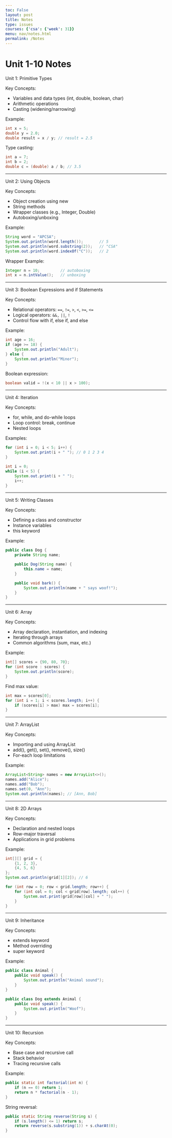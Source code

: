 ```yaml
---
toc: False
layout: post
title: Notes
type: issues
courses: {'csa': {'week': 31}}
menu: nav/notes.html
permalink: /Notes
---
```


# Unit 1-10 Notes


Unit 1: Primitive Types

Key Concepts:
- Variables and data types (int, double, boolean, char)
- Arithmetic operations
- Casting (widening/narrowing)

Example:

```java
int x = 5;
double y = 2.0;
double result = x / y; // result = 2.5
```

Type casting:

```java
int a = 7;
int b = 2;
double c = (double) a / b; // 3.5
```

---

Unit 2: Using Objects

Key Concepts:
- Object creation using new
- String methods
- Wrapper classes (e.g., Integer, Double)
- Autoboxing/unboxing

Example:

```java
String word = "APCSA";
System.out.println(word.length());       // 5
System.out.println(word.substring(2));   // "CSA"
System.out.println(word.indexOf("C"));   // 2
```

Wrapper Example:

```java
Integer n = 10;         // autoboxing
int x = n.intValue();   // unboxing
```

---

Unit 3: Boolean Expressions and if Statements

Key Concepts:
- Relational operators: `==`, `!=`, `>`, `<`, `>=`, `<=`
- Logical operators: `&&,` `||`, `!`
- Control flow with if, else if, and else

Example:

```java
int age = 16;
if (age >= 18) {
    System.out.println("Adult");
} else {
    System.out.println("Minor");
}
```

Boolean expression:

```java
boolean valid = !(x < 10 || x > 100);
```

---

Unit 4: Iteration

Key Concepts:
- for, while, and do-while loops
- Loop control: break, continue
- Nested loops

Examples:

```java
for (int i = 0; i < 5; i++) {
    System.out.print(i + " "); // 0 1 2 3 4
}
```

```java
int i = 0;
while (i < 5) {
    System.out.print(i + " ");
    i++;
}
```

---

Unit 5: Writing Classes

Key Concepts:
- Defining a class and constructor
- Instance variables
- this keyword

Example:

```java
public class Dog {
    private String name;

    public Dog(String name) {
        this.name = name;
    }

    public void bark() {
        System.out.println(name + " says woof!");
    }
}
```

---

Unit 6: Array

Key Concepts:
- Array declaration, instantiation, and indexing
- Iterating through arrays
- Common algorithms (sum, max, etc.)

Example:

```java
int[] scores = {90, 80, 70};
for (int score : scores) {
    System.out.println(score);
}
```

Find max value:

```java
int max = scores[0];
for (int i = 1; i < scores.length; i++) {
    if (scores[i] > max) max = scores[i];
}
```

---

Unit 7: ArrayList

Key Concepts:
- Importing and using ArrayList
- add(), get(), set(), remove(), size()
- For-each loop limitations

Example:

```java
ArrayList<String> names = new ArrayList<>();
names.add("Alice");
names.add("Bob");
names.set(0, "Ann");
System.out.println(names); // [Ann, Bob]
```

---

Unit 8: 2D Arrays

Key Concepts:
- Declaration and nested loops
- Row-major traversal
- Applications in grid problems

Example:

```java
int[][] grid = {
    {1, 2, 3},
    {4, 5, 6}
};
System.out.println(grid[1][2]); // 6
```

```java
for (int row = 0; row < grid.length; row++) {
    for (int col = 0; col < grid[row].length; col++) {
        System.out.print(grid[row][col] + " ");
    }
}
```

---

Unit 9: Inheritance

Key Concepts:
- extends keyword
- Method overriding
- super keyword

Example:

```java
public class Animal {
    public void speak() {
        System.out.println("Animal sound");
    }
}

public class Dog extends Animal {
    public void speak() {
        System.out.println("Woof");
    }
}
```

---

Unit 10: Recursion

Key Concepts:
- Base case and recursive call
- Stack behavior
- Tracing recursive calls

Example:

```java
public static int factorial(int n) {
    if (n == 0) return 1;
    return n * factorial(n - 1);
}
```

String reversal:

```java
public static String reverse(String s) {
    if (s.length() <= 1) return s;
    return reverse(s.substring(1)) + s.charAt(0);
}
```